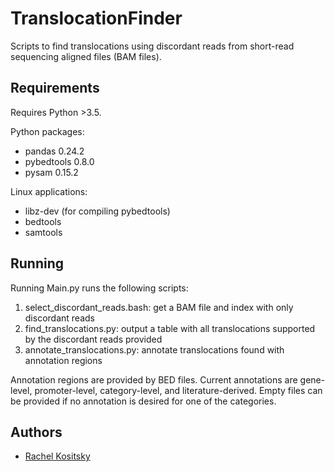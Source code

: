 # TranslocationFinder

Scripts to find translocations using discordant reads from short-read sequencing aligned files (BAM files).


## Requirements

Requires Python >3.5.

Python packages:
* pandas 0.24.2
* pybedtools 0.8.0
* pysam 0.15.2

Linux applications:
* libz-dev (for compiling pybedtools)
* bedtools
* samtools

## Running

Running Main.py runs the following scripts:

1) select_discordant_reads.bash: get a BAM file and index with only discordant reads
2) find_translocations.py: output a table with all translocations supported by the discordant reads provided
3) annotate_translocations.py: annotate translocations found with annotation regions

Annotation regions are provided by BED files. Current annotations are gene-level, promoter-level, category-level, and literature-derived.
Empty files can be provided if no annotation is desired for one of the categories.

## Authors

* [Rachel Kositsky](https://github.com/rkositsky)
